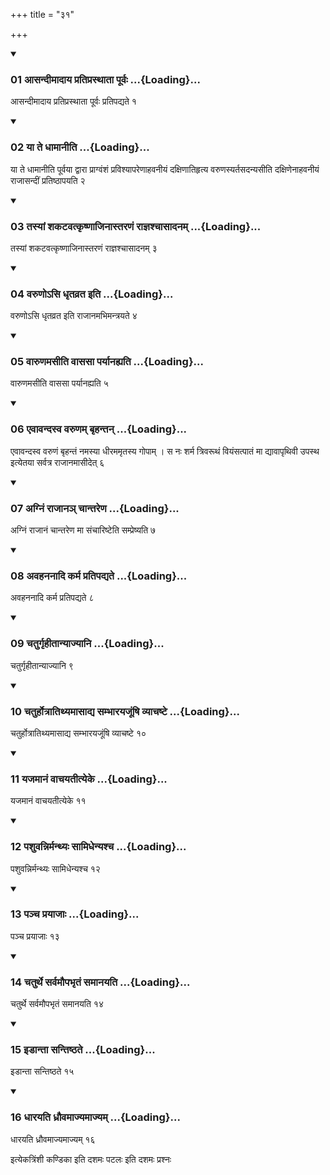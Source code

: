 +++
title = "३१"

+++

<div class="js_include" includetitle="true" newlevelforh1="3" unfilled="" url="/vedAH_yajuH/taittirIyam/sUtram/ApastambaH/shrautam/vishvAsa-prastutiH/10/31/01_AsandImAdAya_pratiprasthAtA_pUrvaH.md">
<details open><summary><h3>01 आसन्दीमादाय प्रतिप्रस्थाता पूर्वः ...{Loading}...</h3></summary>

आसन्दीमादाय प्रतिप्रस्थाता पूर्वः प्रतिपद्यते १
</details>
</div>


<div class="js_include" includetitle="true" newlevelforh1="3" unfilled="" url="/vedAH_yajuH/taittirIyam/sUtram/ApastambaH/shrautam/vishvAsa-prastutiH/10/31/02_yA_te_dhAmAnIti.md">
<details open><summary><h3>02 या ते धामानीति ...{Loading}...</h3></summary>

या ते धामानीति पूर्वया द्वारा प्राग्वंशं प्रविश्यापरेणाहवनीयं दक्षिणातिहृत्य वरुणस्यर्तसदन्यसीति दक्षिणेनाहवनीयं राजासन्दीं प्रतिष्ठापयति २
</details>
</div>


<div class="js_include" includetitle="true" newlevelforh1="3" unfilled="" url="/vedAH_yajuH/taittirIyam/sUtram/ApastambaH/shrautam/vishvAsa-prastutiH/10/31/03_tasyAM_shakaTavatkRShNAjinAstaraNaM_rAjnashchAsAdanam.md">
<details open><summary><h3>03 तस्यां शकटवत्कृष्णाजिनास्तरणं राज्ञश्चासादनम् ...{Loading}...</h3></summary>

तस्यां शकटवत्कृष्णाजिनास्तरणं राज्ञश्चासादनम् ३
</details>
</div>


<div class="js_include" includetitle="true" newlevelforh1="3" unfilled="" url="/vedAH_yajuH/taittirIyam/sUtram/ApastambaH/shrautam/vishvAsa-prastutiH/10/31/04_varuNo-si_dhRtavrata_iti.md">
<details open><summary><h3>04 वरुणोऽसि धृतव्रत इति ...{Loading}...</h3></summary>

वरुणोऽसि धृतव्रत इति राजानमभिमन्त्रयते ४
</details>
</div>


<div class="js_include" includetitle="true" newlevelforh1="3" unfilled="" url="/vedAH_yajuH/taittirIyam/sUtram/ApastambaH/shrautam/vishvAsa-prastutiH/10/31/05_vAruNamasIti_vAsasA_paryAnahyati.md">
<details open><summary><h3>05 वारुणमसीति वाससा पर्यानह्यति ...{Loading}...</h3></summary>

वारुणमसीति वाससा पर्यानह्यति ५
</details>
</div>


<div class="js_include" includetitle="true" newlevelforh1="3" unfilled="" url="/vedAH_yajuH/taittirIyam/sUtram/ApastambaH/shrautam/vishvAsa-prastutiH/10/31/06_evAvandasva_varuNam_bRhantan.md">
<details open><summary><h3>06 एवावन्दस्व वरुणम् बृहन्तन् ...{Loading}...</h3></summary>

एवावन्दस्व वरुणं बृहन्तं नमस्या धीरममृतस्य गोपाम् । स नः शर्म त्रिवरूथं वियंसत्पातं मा द्यावापृथिवी उपस्थ इत्येतया सर्वत्र राजानमासीदेत् ६
</details>
</div>


<div class="js_include" includetitle="true" newlevelforh1="3" unfilled="" url="/vedAH_yajuH/taittirIyam/sUtram/ApastambaH/shrautam/vishvAsa-prastutiH/10/31/07_agniM_rAjAna~n_chAntareNa.md">
<details open><summary><h3>07 अग्निं राजानञ् चान्तरेण ...{Loading}...</h3></summary>

अग्निं राजानं चान्तरेण मा संचारिष्टेति सम्प्रेष्यति ७
</details>
</div>


<div class="js_include" includetitle="true" newlevelforh1="3" unfilled="" url="/vedAH_yajuH/taittirIyam/sUtram/ApastambaH/shrautam/vishvAsa-prastutiH/10/31/08_avahananAdi_karma_pratipadyate.md">
<details open><summary><h3>08 अवहननादि कर्म प्रतिपद्यते ...{Loading}...</h3></summary>

अवहननादि कर्म प्रतिपद्यते ८
</details>
</div>


<div class="js_include" includetitle="true" newlevelforh1="3" unfilled="" url="/vedAH_yajuH/taittirIyam/sUtram/ApastambaH/shrautam/vishvAsa-prastutiH/10/31/09_chaturgRhItAnyAjyAni.md">
<details open><summary><h3>09 चतुर्गृहीतान्याज्यानि ...{Loading}...</h3></summary>

चतुर्गृहीतान्याज्यानि ९
</details>
</div>


<div class="js_include" includetitle="true" newlevelforh1="3" unfilled="" url="/vedAH_yajuH/taittirIyam/sUtram/ApastambaH/shrautam/vishvAsa-prastutiH/10/31/10_chaturhotrAtithyamAsAdya_sambhArayajUMShi_vyAchaShTe.md">
<details open><summary><h3>10 चतुर्होत्रातिथ्यमासाद्य सम्भारयजूंषि व्याचष्टे ...{Loading}...</h3></summary>

चतुर्होत्रातिथ्यमासाद्य सम्भारयजूंषि व्याचष्टे १०
</details>
</div>


<div class="js_include" includetitle="true" newlevelforh1="3" unfilled="" url="/vedAH_yajuH/taittirIyam/sUtram/ApastambaH/shrautam/vishvAsa-prastutiH/10/31/11_yajamAnaM_vAchayatItyeke.md">
<details open><summary><h3>11 यजमानं वाचयतीत्येके ...{Loading}...</h3></summary>

यजमानं वाचयतीत्येके ११
</details>
</div>


<div class="js_include" includetitle="true" newlevelforh1="3" unfilled="" url="/vedAH_yajuH/taittirIyam/sUtram/ApastambaH/shrautam/vishvAsa-prastutiH/10/31/12_pashuvannirmanthyaH_sAmidhenyashcha.md">
<details open><summary><h3>12 पशुवन्निर्मन्थ्यः सामिधेन्यश्च ...{Loading}...</h3></summary>

पशुवन्निर्मन्थ्यः सामिधेन्यश्च १२
</details>
</div>


<div class="js_include" includetitle="true" newlevelforh1="3" unfilled="" url="/vedAH_yajuH/taittirIyam/sUtram/ApastambaH/shrautam/vishvAsa-prastutiH/10/31/13_pancha_prayAjAH.md">
<details open><summary><h3>13 पञ्च प्रयाजाः ...{Loading}...</h3></summary>

पञ्च प्रयाजाः १३
</details>
</div>


<div class="js_include" includetitle="true" newlevelforh1="3" unfilled="" url="/vedAH_yajuH/taittirIyam/sUtram/ApastambaH/shrautam/vishvAsa-prastutiH/10/31/14_chaturthe_sarvamaupabhRtaM_samAnayati.md">
<details open><summary><h3>14 चतुर्थे सर्वमौपभृतं समानयति ...{Loading}...</h3></summary>

चतुर्थे सर्वमौपभृतं समानयति १४
</details>
</div>


<div class="js_include" includetitle="true" newlevelforh1="3" unfilled="" url="/vedAH_yajuH/taittirIyam/sUtram/ApastambaH/shrautam/vishvAsa-prastutiH/10/31/15_iDAntA_santiShThate.md">
<details open><summary><h3>15 इडान्ता सन्तिष्ठते ...{Loading}...</h3></summary>

इडान्ता सन्तिष्ठते १५
</details>
</div>


<div class="js_include" includetitle="true" newlevelforh1="3" unfilled="" url="/vedAH_yajuH/taittirIyam/sUtram/ApastambaH/shrautam/vishvAsa-prastutiH/10/31/16_dhArayati_dhrauvamAjyamAjyam.md">
<details open><summary><h3>16 धारयति ध्रौवमाज्यमाज्यम् ...{Loading}...</h3></summary>

धारयति ध्रौवमाज्यमाज्यम् १६
</details>
</div>



  
इत्येकत्रिंशी कण्डिका 
इति दशमः पटलः 
इति दशमः प्रश्नः 